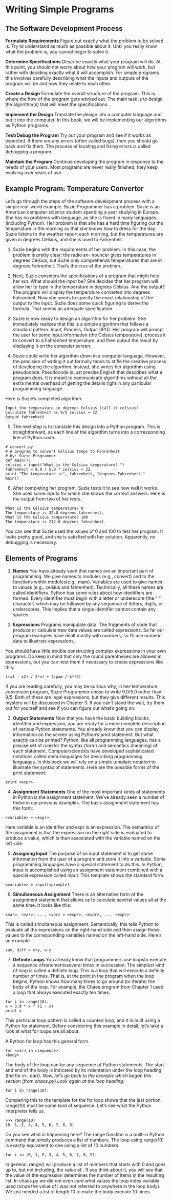 # Writing Simple Programs

## The Software Development Process

**Formulate Requirements** Figure out exactly what the problem to be solved is. Try to understand as much
as possible about it. Until you really know what the problem is, you cannot begin to solve it.

**Determine Specifications** Describe exactly what your program will do. At this point, you should not worry
about how your program will work, but rather with deciding exactly what it will accomplish. For
simple programs this involves carefully describing what the inputs and outputs of the program will be
and how they relate to each other.

**Create a Design** Formulate the overall structure of the program. This is where the how of the program gets
worked out. The main task is to design the algorithm(s) that will meet the specifications.

**Implement the Design** Translate the design into a computer language and put it into the computer. In this
book, we will be implementing our algorithms as Python programs.

**Test/Debug the Program** Try out your program and see if it works as expected. If there are any errors (often
called bugs), then you should go back and fix them. The process of locating and fixing errors is called
debugging a program.

**Maintain the Program** Continue developing the program in response to the needs of your users. Most
programs are never really finished; they keep evolving over years of use.

## Example Program: Temperature Converter

Let’s go through the steps of the software development process with a simple real-world example. Suzie
Programmer has a problem. Suzie is an American computer science student spending a year studying in
Europe. She has no problems with language, as she is fluent in many languages (including Python). Her
problem is that she has a hard time figuring out the temperature in the morning so that she knows how to
dress for the day. Suzie listens to the weather report each morning, but the temperatures are given in degrees
Celsius, and she is used to Fahrenheit.

1. Suzie begins with the requirements of her problem. In this case, the problem is pretty clear: the radio an-
nouncer gives temperatures in degrees Celsius, but Suzie only comprehends temperatures that are in degrees Fahrenheit. That’s the crux of the problem.

2. Next, Suzie considers the specifications of a program that might help her out. What should the input
be? She decides that her program will allow her to type in the temperature in degrees Celsius. And the
output? The program will display the temperature converted into degrees Fahrenheit. Now she needs to
specify the exact relationship of the output to the input. Suzie does some quick figuring to derive the formula. That seems an adequate specification.

3. Suzie is now ready to design an algorithm for her problem. She immediately realizes that this is a simple
algorithm that follows a standard pattern: Input, Process, Output (IPO). Her program will prompt the user
for some input information (the Celsius temperature), process it to convert to a Fahrenheit temperature, and
then output the result by displaying it on the computer screen.

4. Suzie could write her algorithm down in a computer language. However, the precision of writing it out
formally tends to stifle the creative process of developing the algorithm. Instead, she writes her algorithm
using pseudocode. Pseudocode is just precise English that describes what a program does. It is meant to
communicate algorithms without all the extra mental overhead of getting the details right in any particular
programming language.

Here is Suzie’s completed algorithm:
```
Input the temperature in degrees Celsius (call it celsius)
Calculate fahrenheit as 9/5 celsius + 32
Output fahrenheit
```
5. The next step is to translate this design into a Python program. This is straightforward, as each line of the
algorithm turns into a corresponding line of Python code.

```
# convert.py
# A program to convert Celsius temps to Fahrenheit
# by: Suzie Programmer
def main():
celsius = input("What is the Celsius temperature? ")
fahrenheit = 9.0 / 5.0 * celsius + 32
print "The temperature is", fahrenheit, "degrees Fahrenheit."
main()
```

6. After completing her program, Suzie tests it to see how well it works. She uses some inputs for which
she knows the correct answers. Here is the output from two of her tests.
```
What is the Celsius temperature? 0
The temperature is 32.0 degrees fahrenheit.
What is the Celsius temperature? 100
The temperature is 212.0 degrees fahrenheit.
```
You can see that Suzie used the values of 0 and 100 to test her program. It looks pretty good, and she is
satisfied with her solution. Apparently, no debugging is necessary.

## Elements of Programs

1. **Names** You have already seen that names are an important part of programming. We give names to modules (e.g., convert) and to the functions within modules(e.g., main). Variables are used to give names to values (e.g.,
celsius and fahrenheit). Technically, all these names are called identifiers. Python has some rules
about how identifiers are formed. Every identifier must begin with a letter or underscore (the “ ” character)
which may be followed by any sequence of letters, digits, or underscores. This implies that a single identifier
cannot contain any spaces.

2. **Expressions** 
Programs manipulate data. The fragments of code that produce or calculate new data values are called
expressions. So far our program examples have dealt mostly with numbers, so I’ll use numeric data to
illustrate expressions.

You should have little trouble constructing complex expressions in your own programs. Do keep in mind that only the round parentheses are allowed in expressions, but you can nest them if necessary to create expressions like this.
```
((x1 - x2) / 2*n) + (spam / k**3)
```
If you are reading carefully, you may be curious why, in her temperature conversion program, Suzie
Programmer chose to write 9.0/5.0 rather than 9/5. Both of these are legal expressions, but they give
different results. This mystery will be discussed in Chapter 3. If you can’t stand the wait, try them out for
yourself and see if you can figure out what’s going on.

3. **Output Statements** Now that you have the basic building blocks, identifier and expression, you are ready for a more complete description of various Python statements. You already know that you can display information on the screen
using Python’s print statement. But what exactly can be printed? Python, like all programming languages,
has a precise set of rulesfor the syntax (form) and semantics (meaning) of each statement. Computerscientists
have developed sophisticated notations called meta-languages for describing programming languages. In this
book we will rely on a simple template notation to illustrate the syntax of statements. Here are the possible forms of the print statement:
```
print <expr>
```
4. **Assignment Statements** 
One of the most important kinds of statements in Python is the assignment statement. We’ve already seen a number of these in our previous examples. The basic assignment statement has this form:
```
<variable> = <expr>
```
Here variable is an identifier and expr is an expression. The semantics of the assignment is that the expression on the right side is evaluated to produce a value, which is then associated with the variable named on the left side.

5. **Assigning Input** The purpose of an input statement is to get some information from the user of a program and store it into a
variable. Some programming languages have a special statement to do this. In Python, input is accomplished
using an assignment statement combined with a special expression called input. This template shows the
standard form.
```
<variable> = input(<prompt>)
```

6. **Simultaneous Assignment** There is an alternative form of the assignment statement that allows us to calculate several values all at the same time. It looks like this:
```
<var>, <var>, ..., <var> = <expr>, <expr>, ..., <expr>
```
This is called simultaneous assignment. Semantically, this tells Python to evaluate all the expressions on
the right-hand side and then assign these values to the corresponding variables named on the left-hand side.
Here’s an example.
```
sum, diff = x+y, x-y
```

7. **Definite Loops** You already know that programmers use loopsto execute a sequence ofstatementsseveral times in succession. The simplest kind of loop is called a definite loop. This is a loop that will execute a definite number of times. That is, at the point in the program when the loop begins, Python knows how many times to go around
(or iterate) the body of the loop. For example, the Chaos program from Chapter 1 used a loop that always
executed exactly ten times.
```
for i in range(10):
x = 3.9 * x * (1 - x)
print x
```
This particular loop pattern is called a counted loop, and it is built using a Python for statement. Before
considering this example in detail, let’s take a look at what for loops are all about.

A Python for loop has this general form.
```
for <var> in <sequence>:
<body>
```
The body of the loop can be any sequence of Python statements. The start and end of the body is indicated
by its indentation under the loop heading (the for <var> in <sequence>: part).
Now, let’s go back to the example which began this section (from chaos.py) Look again at the loop
heading:
```
for i in range(10):
```
Comparing this to the template for the for loop shows that the last portion, range(10) must be some kind
of sequence. Let’s see what the Python interpreter tells us.
```
>>> range(10)
[0, 1, 2, 3, 4, 5, 6, 7, 8, 9]
```
Do you see what is happening here? The range function is a built-in Python command that simply produces
a list of numbers. The loop using range(10) is exactly equivalent to one using a list of 10 numbers.
```
for i in [0, 1, 2, 3, 4, 5, 6, 7, 8, 9]:
```
In general, range(<expr>) will produce a list of numbers that starts with 0 and goes up to, but not
including, the value of <expr>. If you think about it, you will see that the value of the expression determines
the number of items in the resulting list. In chaos.py we did not even care what values the loop index
variable used (since the value of i was not referred to anywhere in the loop body). We just needed a list of
length 10 to make the body execute 10 times.







